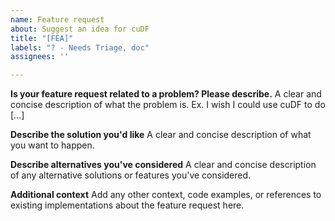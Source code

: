 ```yaml
---
name: Feature request
about: Suggest an idea for cuDF
title: "[FEA]"
labels: "? - Needs Triage, doc"
assignees: ''

---
```


**Is your feature request related to a problem? Please describe.**
A clear and concise description of what the problem is. Ex. I wish I could use cuDF to do [...]

**Describe the solution you'd like**
A clear and concise description of what you want to happen.

**Describe alternatives you've considered**
A clear and concise description of any alternative solutions or features you've considered.

**Additional context**
Add any other context, code examples, or references to existing implementations about the feature request here.
